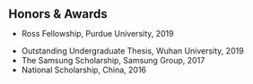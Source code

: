<h1 id="awards"></h1>

<h2 style="margin: 60px 0px 10px;">Honors & Awards</h2>

- Ross Fellowship, Purdue University, 2019
<!-- - Outstanding Graduated Student, Wuhan University, 2019 -->
- Outstanding Undergraduate Thesis, Wuhan University, 2019
- The Samsung Scholarship, Samsung Group, 2017
- National Scholarship, China, 2016
